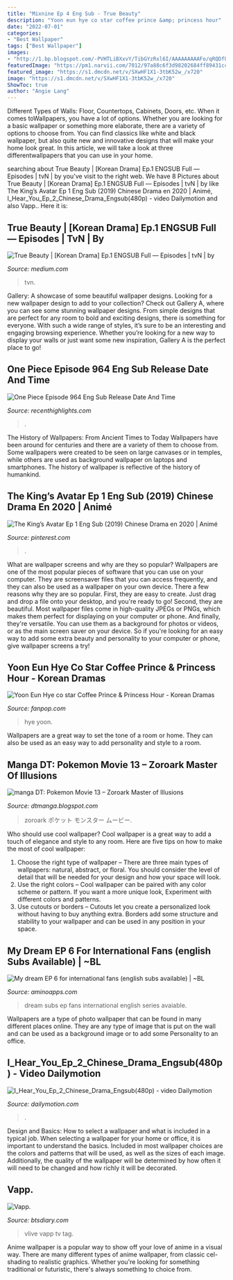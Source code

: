 ```yaml
---
title: "Mixnine Ep 4 Eng Sub - True Beauty"
description: "Yoon eun hye co star coffee prince &amp; princess hour"
date: "2022-07-01"
categories:
- "Best Wallpaper"
tags: ["Best Wallpaper"]
images:
- "http://1.bp.blogspot.com/-PVHTLiBXxvY/TibGYzRxl6I/AAAAAAAAAFo/qRQDfUeYL2w/s1600/12780573320015.png"
featuredImage: "https://pm1.narvii.com/7012/97a88c6f3d98202684ff89431cc22f3a8c6fa17cr1-1242-1223v2_hq.jpg"
featured_image: "https://s1.dmcdn.net/v/SXwHF1X1-3tbK52w_/x720"
image: "https://s1.dmcdn.net/v/SXwHF1X1-3tbK52w_/x720"
ShowToc: true
author: "Angie Lang"
---
```



Different Types of Walls: Floor, Countertops, Cabinets, Doors, etc.
When it comes toWallpapers, you have a lot of options. Whether you are looking for a basic wallpaper or something more elaborate, there are a variety of options to choose from. You can find classics like white and black wallpaper, but also quite new and innovative designs that will make your home look great. In this article, we will take a look at three differentwallpapers that you can use in your home.

	

		
searching about True Beauty | [Korean Drama] Ep.1 ENGSUB Full — Episodes | tvN | by you've visit to the right web. We have 8 Pictures about True Beauty | [Korean Drama] Ep.1 ENGSUB Full — Episodes | tvN | by like The King’s Avatar Ep 1 Eng Sub (2019) Chinese Drama en 2020 | Animé, I_Hear_You_Ep_2_Chinese_Drama_Engsub(480p) - video Dailymotion and also Vapp.. Here it is:
		
    
## True Beauty | [Korean Drama] Ep.1 ENGSUB Full — Episodes | TvN | By

<img loading=lazy src="https://miro.medium.com/max/1200/1*LZO1qrWCDWDsiMQV6BKGYA.jpeg" onerror="this.onerror=null;this.src='https://tse3.mm.bing.net/th?id=OIP._YzA4SnOK3dfqEbe6_UDmgHaEK&amp;pid=15.1';" alt="True Beauty | [Korean Drama] Ep.1 ENGSUB Full — Episodes | tvN | by">

_Source: medium.com_

>tvn. 

	

Gallery: A showcase of some beautiful wallpaper designs.
Looking for a new wallpaper design to add to your collection? Check out Gallery A, where you can see some stunning wallpaper designs. From simple designs that are perfect for any room to bold and exciting designs, there is something for everyone. With such a wide range of styles, it’s sure to be an interesting and engaging browsing experience. Whether you’re looking for a new way to display your walls or just want some new inspiration, Gallery A is the perfect place to go!





	
	
    
## One Piece Episode 964 Eng Sub Release Date And Time

<img loading=lazy src="https://recenthighlights.com/wp-content/uploads/2021/05/One-Piece-1015-1140x570.jpg" onerror="this.onerror=null;this.src='https://tse3.mm.bing.net/th?id=OIP.g8rOU2a_qSV_NZqUpObHfgHaDt&amp;pid=15.1';" alt="One Piece Episode 964 Eng Sub Release Date And Time">

_Source: recenthighlights.com_

>. 

	

The History of Wallpapers: From Ancient Times to Today
Wallpapers have been around for centuries and there are a variety of them to choose from. Some wallpapers were created to be seen on large canvases or in temples, while others are used as background wallpaper on laptops and smartphones. The history of wallpaper is reflective of the history of humankind.

    
## The King’s Avatar Ep 1 Eng Sub (2019) Chinese Drama En 2020 | Animé

<img loading=lazy src="https://i.pinimg.com/originals/e1/c2/82/e1c2827f2a5ca0b9fcbbba67110e7efa.png" onerror="this.onerror=null;this.src='https://tse1.mm.bing.net/th?id=OIP.b-jbOgFxud3nyvomYoA2pgHaLX&amp;pid=15.1';" alt="The King’s Avatar Ep 1 Eng Sub (2019) Chinese Drama en 2020 | Animé">

_Source: pinterest.com_

>. 

	

What are wallpaper screens and why are they so popular?
Wallpapers are one of the most popular pieces of software that you can use on your computer. They are screensaver files that you can access frequently, and they can also be used as a wallpaper on your own device. There a few reasons why they are so popular. First, they are easy to create. Just drag and drop a file onto your desktop, and you're ready to go! Second, they are beautiful. Most wallpaper files come in high-quality JPEGs or PNGs, which makes them perfect for displaying on your computer or phone. And finally, they're versatile. You can use them as a background for photos or videos, or as the main screen saver on your device. So if you're looking for an easy way to add some extra beauty and personality to your computer or phone, give wallpaper screens a try!

    
## Yoon Eun Hye Co Star Coffee Prince &amp; Princess Hour - Korean Dramas

<img loading=lazy src="http://images2.fanpop.com/images/photos/6400000/Yoon-Eun-Hye-co-star-Coffee-Prince-Princess-Hour-korean-dramas-6402970-580-772.jpg" onerror="this.onerror=null;this.src='https://tse1.mm.bing.net/th?id=OIP.kqJjQ3nHy-T7ZrIGNupLNwHaJ2&amp;pid=15.1';" alt="Yoon Eun Hye co star Coffee Prince &amp; Princess Hour - Korean Dramas">

_Source: fanpop.com_

>hye yoon. 

	

Wallpapers are a great way to set the tone of a room or home. They can also be used as an easy way to add personality and style to a room.

    
## Manga DT: Pokemon Movie 13 – Zoroark Master Of Illusions

<img loading=lazy src="http://1.bp.blogspot.com/-PVHTLiBXxvY/TibGYzRxl6I/AAAAAAAAAFo/qRQDfUeYL2w/s1600/12780573320015.png" onerror="this.onerror=null;this.src='https://tse4.mm.bing.net/th?id=OIP.xn51mc6indkjN2MQMjKz_QHaFj&amp;pid=15.1';" alt="manga DT: Pokemon Movie 13 – Zoroark Master of Illusions">

_Source: dtmanga.blogspot.com_

>zoroark ポケット モンスター ムービー. 

	

Who should use cool wallpaper?
Cool wallpaper is a great way to add a touch of elegance and style to any room. Here are five tips on how to make the most of cool wallpaper: 
1) Choose the right type of wallpaper – There are three main types of wallpapers: natural, abstract, or floral. You should consider the level of detail that will be needed for your design and how your space will look. 
2) Use the right colors – Cool wallpaper can be paired with any color scheme or pattern. If you want a more unique look, Experiment with different colors and patterns. 
3) Use cutouts or borders – Cutouts let you create a personalized look without having to buy anything extra. Borders add some structure and stability to your wallpaper and can be used in any position in your space.

    
## My Dream EP 6 For International Fans (english Subs Available) | ~BL

<img loading=lazy src="https://pm1.narvii.com/7012/97a88c6f3d98202684ff89431cc22f3a8c6fa17cr1-1242-1223v2_hq.jpg" onerror="this.onerror=null;this.src='https://tse2.mm.bing.net/th?id=OIP.YwKQKp0UT0hXrObXJbo6awHaHS&amp;pid=15.1';" alt="My dream EP 6 for international fans (english subs available) | ~BL">

_Source: aminoapps.com_

>dream subs ep fans international english series avaiable. 

	



Wallpapers are a type of photo wallpaper that can be found in many different places online. They are any type of image that is put on the wall and can be used as a background image or to add some Personality to an office.

    
## I_Hear_You_Ep_2_Chinese_Drama_Engsub(480p) - Video Dailymotion

<img loading=lazy src="https://s1.dmcdn.net/v/SXwHF1X1-3tbK52w_/x720" onerror="this.onerror=null;this.src='https://tse3.mm.bing.net/th?id=OIP.wtkyHCHbwRgsnppclUE-BAHaEM&amp;pid=15.1';" alt="I_Hear_You_Ep_2_Chinese_Drama_Engsub(480p) - video Dailymotion">

_Source: dailymotion.com_

>. 

	

Design and Basics: How to select a wallpaper and what is included in a typical job.
When selecting a wallpaper for your home or office, it is important to understand the basics. Included in most wallpaper choices are the colors and patterns that will be used, as well as the sizes of each image. Additionally, the quality of the wallpaper will be determined by how often it will need to be changed and how richly it will be decorated.

    
## Vapp.

<img loading=lazy src="https://v-phinf.pstatic.net/20180831_289/1535721490559EvnE1_PNG/upload_Screenshot_2018-08-31-22-15-377E2.png" onerror="this.onerror=null;this.src='https://tse1.mm.bing.net/th?id=OIP.i0dKp6quYaOyfgVGuCY1BgHaEK&amp;pid=15.1';" alt="Vapp.">

_Source: btsdiary.com_

>vlive vapp tv tag. 

	

Anime wallpaper is a popular way to show off your love of anime in a visual way. There are many different types of anime wallpaper, from classic cel-shading to realistic graphics. Whether you're looking for something traditional or futuristic, there's always something to choice from.

